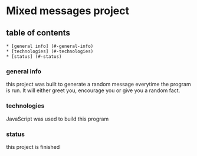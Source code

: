 # Mixed messages project

## table of contents
    * [general info] (#-general-info)
    * [technologies] (#-technologies)
    * [status] (#-status)

### general info
this project was built to generate a random message everytime the program is run. 
It will either greet you, encourage you or give you a random fact.

### technologies
JavaScript was used to build this program

### status
this project is finished